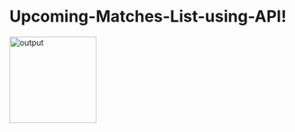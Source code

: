 # Upcoming-Matches-List-using-API!


<img width="154" alt="output" src="https://github.com/user-attachments/assets/213bbd96-c3b4-4790-bbf6-0dfbb71236e2">
